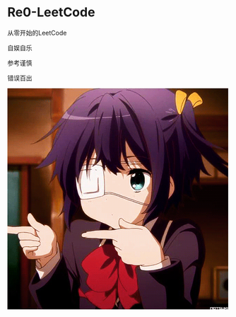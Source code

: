 # Re0-LeetCode
从零开始的LeetCode

自娱自乐

参考谨慎

错误百出

![正事配图](https://github.com/NoMoreThanAWord/Re0-LeetCode/raw/master/img/img1.jpg)

